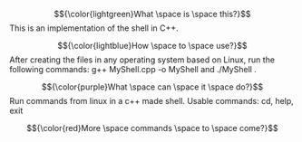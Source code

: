 
$${\color{lightgreen}What \space is \space this?}$$
This is an implementation of the shell in C++.

$${\color{lightblue}How \space to \space use?}$$
After creating the files in any operating system based on Linux, run the following commands: g++ MyShell.cpp -o MyShell and ./MyShell .

$${\color{purple}What \space can \space it \space do?}$$
Run commands from linux in a c++ made shell.
Usable commands: cd, help, exit

$${\color{red}More \space commands \space to \space come?}$$
